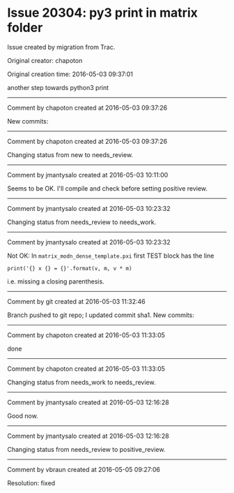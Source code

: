# Issue 20304: py3 print in matrix folder

Issue created by migration from Trac.

Original creator: chapoton

Original creation time: 2016-05-03 09:37:01

another step towards python3 print


---

Comment by chapoton created at 2016-05-03 09:37:26

New commits:


---

Comment by chapoton created at 2016-05-03 09:37:26

Changing status from new to needs_review.


---

Comment by jmantysalo created at 2016-05-03 10:11:00

Seems to be OK. I'll compile and check before setting positive review.


---

Comment by jmantysalo created at 2016-05-03 10:23:32

Changing status from needs_review to needs_work.


---

Comment by jmantysalo created at 2016-05-03 10:23:32

Not OK: In `matrix_modn_dense_template.pxi` first TEST block has the line


```
print('{} x {} = {}'.format(v, m, v * m)
```


i.e. missing a closing parenthesis.


---

Comment by git created at 2016-05-03 11:32:46

Branch pushed to git repo; I updated commit sha1. New commits:


---

Comment by chapoton created at 2016-05-03 11:33:05

done


---

Comment by chapoton created at 2016-05-03 11:33:05

Changing status from needs_work to needs_review.


---

Comment by jmantysalo created at 2016-05-03 12:16:28

Good now.


---

Comment by jmantysalo created at 2016-05-03 12:16:28

Changing status from needs_review to positive_review.


---

Comment by vbraun created at 2016-05-05 09:27:06

Resolution: fixed
